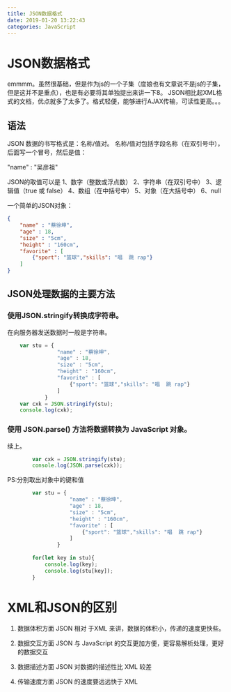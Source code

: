 ```yaml
---
title: JSON数据格式
date: 2019-01-20 13:22:43
categories: JavaScript
---
```


# JSON数据格式

emmmm。虽然很基础，但是作为js的一个子集（度娘也有文章说不是js的子集，但是这并不是重点），也是有必要将其单独提出来讲一下8。
JSON相比起XML格式的文档，优点就多了太多了。格式轻便，能够进行AJAX传输，可读性更高。。。

## 语法

JSON 数据的书写格式是：名称/值对。
名称/值对包括字段名称（在双引号中），后面写一个冒号，然后是值：

"name" : "吴彦祖"

JSON的取值可以是
1、数字（整数或浮点数）
2、字符串（在双引号中）
3、逻辑值（true 或 false）
4、数组（在中括号中）
5、对象（在大括号中）
6、null

一个简单的JSON对象：
```json
{
    "name" : "蔡徐坤",
    "age" : 18,
    "size" : "5cm",
    "height" : "160cm",
    "favorite" : [
        {"sport": "篮球","skills": "唱  跳 rap"}
    ]
}
```
## JSON处理数据的主要方法

### 使用JSON.stringify转换成字符串。

在向服务器发送数据时一般是字符串。
```javaScript
    var stu = {
                "name" : "蔡徐坤",
                "age" : 18,
                "size" : "5cm",
                "height" : "160cm",
                "favorite" : [
                    {"sport": "篮球","skills": "唱  跳 rap"}
                ]
            }
    var cxk = JSON.stringify(stu);
    console.log(cxk);
```

### 使用 JSON.parse() 方法将数据转换为 JavaScript 对象。
续上。

```javaScript
		var cxk = JSON.stringify(stu);
		console.log(JSON.parse(cxk));
```

PS:分别取出对象中的键和值
```javaScript
		var stu = {
				    "name" : "蔡徐坤",
				    "age" : 18,
				    "size" : "5cm",
				    "height" : "160cm",
				    "favorite" : [
				        {"sport": "篮球","skills": "唱  跳 rap"}
				    ]
				}
                
		for(let key in stu){
			console.log(key);
			console.log(stu[key]);
		}
```

# XML和JSON的区别

1. 数据体积⽅⾯
  JSON 相对 于XML 来讲，数据的体积⼩，传递的速度更快些。

2. 数据交互⽅⾯
  JSON 与 JavaScript 的交互更加⽅便，更容易解析处理，更好的数据交互

3. 数据描述⽅⾯
  JSON 对数据的描述性⽐ XML 较差

4. 传输速度⽅⾯
JSON 的速度要远远快于 XML

